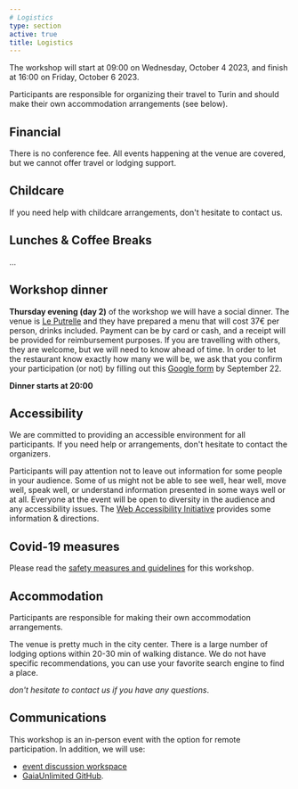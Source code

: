 ```yaml
---
# Logistics
type: section
active: true
title: Logistics
---
```


The workshop will start at 09:00 on Wednesday, October 4 2023, and finish at 16:00 on Friday, October 6 2023.

Participants are responsible for organizing their travel to Turin and should make their own accommodation arrangements (see below).

## <i class="fa-solid fa-coins"></i> Financial

There is no conference fee. All events happening at the venue are covered, but we cannot offer travel or lodging support.

## <i class="fa-solid fa-baby"></i> Childcare

If you need help with childcare arrangements, don't hesitate to contact us.

## <i class="fa-solid fa-drumstick-bite"></i> Lunches & Coffee Breaks

...

## <i class="fa-solid fa-champagne-glasses"></i> Workshop dinner

__Thursday evening (day 2)__ of the workshop we will have a social dinner. The venue is [Le Putrelle](https://www.leputrelle.it/) and they have prepared a menu that will cost 37€ per person, drinks included. Payment can be by card or cash, and a receipt will be provided for reimbursement purposes. If you are travelling with others, they are welcome, but we will need to know ahead of time.  In order to let the restaurant know exactly how many we will be, we ask that you confirm your participation (or not) by filling out this [Google form](https://forms.gle/rDV9YuX4kDeRo9tq8) by September 22.

__Dinner starts at 20:00__

## <i class="fa-solid fa-universal-access"></i> Accessibility

We are committed to providing an accessible environment for all participants. If you need help or arrangements, don't hesitate to contact the organizers.

Participants will pay attention not to leave out information for some people in your audience.
Some of us might not be able to see well, hear well, move well, speak well, or understand information presented in some ways well or at all.
Everyone at the event will be open to diversity in the audience and any accessibility issues.
The [Web Accessibility Initiative](https://www.w3.org/WAI/teach-advocate/accessible-presentations/) provides some information & directions.

## <i class="fa-solid fa-bed"></i> Covid-19 measures
Please read the [safety measures and guidelines](https://docs.google.com/document/d/1p1lkY8kArtnSZjij1QTU1c6mggulZPf8h-TEnVDxnuw/edit?usp=sharing) for this workshop.

## <i class="fa-solid fa-bed"></i> Accommodation
Participants are responsible for making their own accommodation arrangements.

The venue is pretty much in the city center. There is a large number of lodging options within 20-30 min of walking distance. We do not have specific recommendations, you can use your favorite search engine to find a place.

_don't hesitate to contact us if you have any questions_.

## <i class="fa-solid fa-comments"></i> Communications

This workshop is an in-person event with the option for remote participation. In addition, we will use:

* <a href="https://github.com/gaia-unlimited/community-workshop2/discussions" aria-label=envelope> <i class="fa-brands fa-slack"></i> event discussion workspace</a>
* <a href="https://github.com/gaia-unlimited" aria-label=envelope> <i class="fa-brands fa-github" ></i></i> GaiaUnlimited GitHub</a>.
